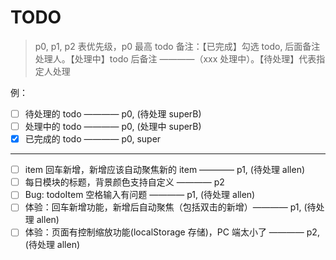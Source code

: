 # TODO

> p0, p1, p2 表优先级，p0 最高
> todo 备注：【已完成】勾选 todo, 后面备注处理人。【处理中】todo 后备注 ————（xxx 处理中）。【待处理】代表指定人处理

例：

- [ ] 待处理的 todo ———— p0, (待处理 superB)
- [ ] 处理中的 todo ———— p0, (处理中 superB)
- [x] 已完成的 todo ———— p0, super

---

- [ ] item 回车新增，新增应该自动聚焦新的 item ———— p1, (待处理 allen)
- [ ] 每日模块的标题，背景颜色支持自定义 ———— p2
- [ ] Bug: todoItem 空格输入有问题 ———— p1, (待处理 allen)
- [ ] 体验：回车新增功能，新增后自动聚焦（包括双击的新增）———— p1, (待处理 allen)
- [ ] 体验：页面有控制缩放功能(localStorage 存储)，PC 端太小了 ———— p2, (待处理 allen)
